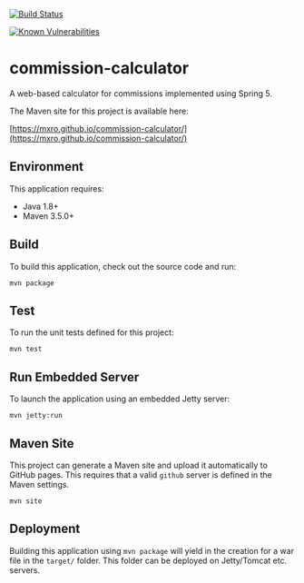 [![Build Status](https://travis-ci.org/mxro/commission-calculator.svg?branch=master)](https://travis-ci.org/mxro/commission-calculator)

[![Known Vulnerabilities](https://snyk.io/test/github/mxro/commission-calculator/badge.svg?targetFile=pom.xml)](https://snyk.io/test/github/mxro/commission-calculator?targetFile=pom.xml)

# commission-calculator

A web-based calculator for commissions implemented using Spring 5.

The Maven site for this project is available here:

[https://mxro.github.io/commission-calculator/](https://mxro.github.io/commission-calculator/)

## Environment

This application requires:

- Java 1.8+
- Maven 3.5.0+

## Build

To build this application, check out the source code and run:

```
mvn package
```

## Test

To run the unit tests defined for this project:

```
mvn test
```

## Run Embedded Server

To launch the application using an embedded Jetty server:

```
mvn jetty:run
```

## Maven Site

This project can generate a Maven site and upload it automatically to GitHub pages. This requires that a valid `github` server is defined in the Maven settings.

```
mvn site
```

## Deployment

Building this application using `mvn package` will yield in the creation for a war file in the `target/` folder. This folder can be deployed on Jetty/Tomcat etc. servers.

